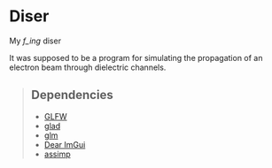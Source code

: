 # Diser

My *f_ing* diser  

It was supposed to be a program for simulating the propagation of an electron beam through dielectric channels.

>## Dependencies
>
>- [GLFW](https://github.com/glfw/glfw)
>- [glad](https://github.com/Dav1dde/glad)
>- [glm](https://github.com/g-truc/glm)  
>- [Dear ImGui](https://github.com/ocornut/imgui)
>- [assimp](https://github.com/assimp/assimp)  
